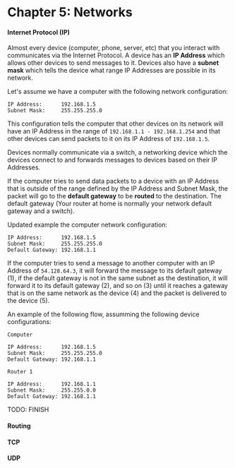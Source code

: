 Chapter 5: Networks
=====================

#### Internet Protocol (IP)

Almost every device (computer, phone, server, etc) that you interact with communicates via the Internet Protocol. A device has an **IP Address** which allows other devices to send messages to it. Devices also have a **subnet mask** which tells the device what range IP Addresses are possible in its network.

Let's assume we have a computer with the following network configuration:

```
IP Address:      192.168.1.5
Subnet Mask:     255.255.255.0
```

This configuration tells the computer that other devices on its network will have an IP Address in the range of ```192.168.1.1 - 192.168.1.254``` and that other devices can send packets to it on its IP Address of ```192.168.1.5```. 

Devices normally communicate via a switch, a networking device which the devices connect to and forwards messages to devices based on their IP Addresses.

If the computer tries to send data packets to a device with an IP Address that is outside of the range defined by the IP Address and Subnet Mask, the packet will go to the **default gateway** to be **routed** to the destination. The default gateway  (Your router at home is normally your network default gateway and a switch).

Updated example the computer network configuration:

```
IP Address:      192.168.1.5
Subnet Mask:     255.255.255.0
Default Gateway: 192.168.1.1
```

If the computer tries to send a message to another computer with an IP Address of ```54.128.64.3```, it will forward the message to its default gateway (1), if the default gateway is not in the same subnet as the destination, it will forward it to its default gateway (2), and so on (3) until it reaches a gateway that is on the same network as the device (4) and the packet is delivered to the device (5).

An example of the following flow, assumming the following device configurations:

```
Computer

IP Address:      192.168.1.5
Subnet Mask:     255.255.255.0
Default Gateway: 192.168.1.1

Router 1

IP Address:      192.168.1.1
Subnet Mask:     255.255.0.0
Default Gateway: 192.168.1.1

```

TODO: FINISH

#### Routing

#### TCP 

#### UDP

